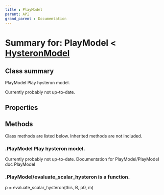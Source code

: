 ```yaml
---
title : PlayModel
parent: API
grand_parent : Documentation
---
```

# Summary for: **PlayModel**  < [HysteronModel](HysteronModel.html)

## Class summary

PlayModel Play hysteron model.

Currently probably not up-to-date.

## Properties


## Methods

Class methods are listed below. Inherited methods are not included.

### .**PlayModel** Play hysteron model.

Currently probably not up-to-date.
Documentation for PlayModel/PlayModel
doc PlayModel

### .PlayModel/**evaluate_scalar_hysteron** is a function.
p = evaluate_scalar_hysteron(this, B, p0, m)


